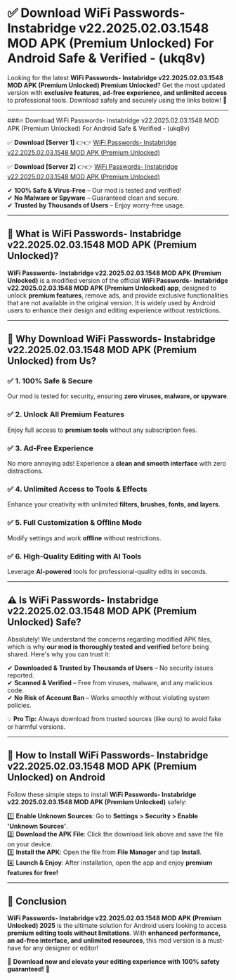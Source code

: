 
# ✅ Download WiFi Passwords- Instabridge v22.2025.02.03.1548 MOD APK (Premium Unlocked) For Android Safe & Verified -  (ukq8v) 

Looking for the latest **WiFi Passwords- Instabridge v22.2025.02.03.1548 MOD APK (Premium Unlocked) Premium Unlocked**? Get the most updated version with **exclusive features, ad-free experience, and unlimited access** to professional tools. Download safely and securely using the links below! 🚀  

---

###🔥 Download WiFi Passwords- Instabridge v22.2025.02.03.1548 MOD APK (Premium Unlocked) For Android Safe & Verified -  (ukq8v)  

✅ **Download [Server 1]** 👉👉 [WiFi Passwords- Instabridge v22.2025.02.03.1548 MOD APK (Premium Unlocked) ](https://apkcomod.com?title=WiFi_Passwords-_Instabridge_v22.2025.02.03.1548_MOD_APK_(Premium_Unlocked))  

✅ **Download [Server 2]** 👉👉 [WiFi Passwords- Instabridge v22.2025.02.03.1548 MOD APK (Premium Unlocked) ](https://apkcomod.com?title=WiFi_Passwords-_Instabridge_v22.2025.02.03.1548_MOD_APK_(Premium_Unlocked))  

✔ **100% Safe & Virus-Free** – Our mod is tested and verified!  
✔ **No Malware or Spyware** – Guaranteed clean and secure.  
✔ **Trusted by Thousands of Users** – Enjoy worry-free usage.  

---

## 📌 What is WiFi Passwords- Instabridge v22.2025.02.03.1548 MOD APK (Premium Unlocked)?  

**WiFi Passwords- Instabridge v22.2025.02.03.1548 MOD APK (Premium Unlocked)** is a modified version of the official **WiFi Passwords- Instabridge v22.2025.02.03.1548 MOD APK (Premium Unlocked) app**, designed to unlock **premium features**, remove ads, and provide exclusive functionalities that are not available in the original version. It is widely used by Android users to enhance their design and editing experience without restrictions.  

---

## 🌟 Why Download WiFi Passwords- Instabridge v22.2025.02.03.1548 MOD APK (Premium Unlocked) from Us?  

### ✅ 1. 100% Safe & Secure  
Our mod is tested for security, ensuring **zero viruses, malware, or spyware**.  

### ✅ 2. Unlock All Premium Features  
Enjoy full access to **premium tools** without any subscription fees.  

### ✅ 3. Ad-Free Experience  
No more annoying ads! Experience a **clean and smooth interface** with zero distractions.  

### ✅ 4. Unlimited Access to Tools & Effects  
Enhance your creativity with unlimited **filters, brushes, fonts, and layers**.  

### ✅ 5. Full Customization & Offline Mode  
Modify settings and work **offline** without restrictions.  

### ✅ 6. High-Quality Editing with AI Tools  
Leverage **AI-powered** tools for professional-quality edits in seconds.  

---

## ⚠️ Is WiFi Passwords- Instabridge v22.2025.02.03.1548 MOD APK (Premium Unlocked) Safe?  

Absolutely! We understand the concerns regarding modified APK files, which is why **our mod is thoroughly tested and verified** before being shared. Here's why you can trust it:  

✔ **Downloaded & Trusted by Thousands of Users** – No security issues reported.  
✔ **Scanned & Verified** – Free from viruses, malware, and any malicious code.  
✔ **No Risk of Account Ban** – Works smoothly without violating system policies.  

💡 **Pro Tip:** Always download from trusted sources (like ours) to avoid fake or harmful versions.  

---

## 📲 How to Install WiFi Passwords- Instabridge v22.2025.02.03.1548 MOD APK (Premium Unlocked) on Android  

Follow these simple steps to install **WiFi Passwords- Instabridge v22.2025.02.03.1548 MOD APK (Premium Unlocked)** safely:  

1️⃣ **Enable Unknown Sources**: Go to **Settings > Security > Enable 'Unknown Sources'**.  
2️⃣ **Download the APK File**: Click the download link above and save the file on your device.  
3️⃣ **Install the APK**: Open the file from **File Manager** and tap **Install**.  
4️⃣ **Launch & Enjoy**: After installation, open the app and enjoy **premium features for free!**  

---

## 🚀 Conclusion  

**WiFi Passwords- Instabridge v22.2025.02.03.1548 MOD APK (Premium Unlocked) 2025** is the ultimate solution for Android users looking to access **premium editing tools without limitations**. With **enhanced performance, an ad-free interface, and unlimited resources**, this mod version is a must-have for any designer or editor!  

🔻 **Download now and elevate your editing experience with 100% safety guaranteed!** 🔻  
